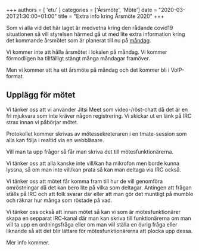 +++
authors = [ 'etu' ]
categories = ['Årsmöte', 'Möte']
date = "2020-03-20T21:30:00+01:00"
title = "Extra info kring Årsmöte 2020"
+++

Som vi alla vid det här laget är medvetna kring den rådande covid19 situationen
så vill styrelsen härmed gå ut med lite extra information kring det kommande
årsmötet som är planerat till nu på [måndag](/blog/2020/03/09/inbjudan-till-årsmöte-2020/).

Vi kommer inte att hålla årsmötet i lokalen på måndag. Vi kommer förmodligen ha
tillfälligt stängt många måndagar framöver.

Men vi kommer att ha ett årsmöte på måndag och det kommer bli i VoIP-format.

Upplägg för mötet
-----------------

Vi tänker oss att vi använder Jitsi Meet som video-/röst-chatt då det är en fri
mjukvara som inte kräver någon registrering. Vi skickar ut en länk på IRC strax
innan vi påbörjar mötet.

Protokollet kommer skrivas av mötessekreteraren i en tmate-session som alla kan
följa i realtid via en webbläsare.

Vill man ta upp frågor så får man skriva det till mötesfunktionärerna.

Vi tänker oss att alla kanske inte vill/kan ha mikrofon men borde kunna lyssna,
så om man inte vill/kan prata så kan man deltaga via IRC också.

Vi tänker oss att mötet får komma fram till hur de vill genomföra omröstningar
då det kan bero lite på vilka som deltagar. Antingen att frågan ställs på IRC
och att folk svarar där eller att man gör det muntligt på mumble och räknar
hur många som röstade på vad.

Vi tänker oss också att innan mötet så kan vi som är mötesfunktionärer skapa en
sepparat IRC-kanal där man kan skriva till funktionärerna om man vill ta upp en
ordningsfråga eller om man vill ställa en övrig fråga eller liknande så att det
blir lättare för mötesfunktionärerna att plocka upp dessa.

Mer info kommer.
